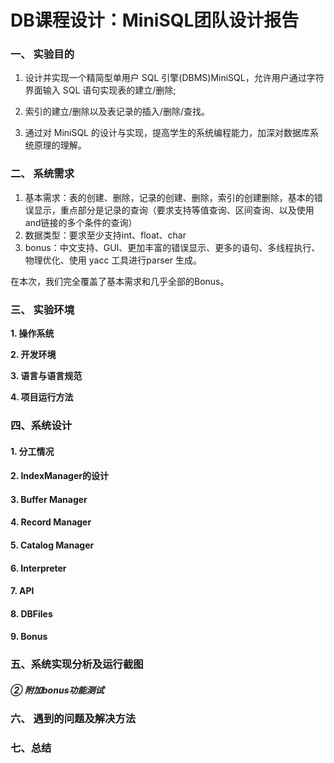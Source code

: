 # DB课程设计：MiniSQL团队设计报告

### 一、 实验目的   

1. 设计并实现一个精简型单用户 SQL 引擎(DBMS)MiniSQL，允许用户通过字符界面输入 SQL 语句实现表的建立/删除;

2. 索引的建立/删除以及表记录的插入/删除/查找。
3. 通过对 MiniSQL 的设计与实现，提高学生的系统编程能力，加深对数据库系统原理的理解。

### 二、 系统需求

1. 基本需求：表的创建、删除，记录的创建、删除，索引的创建删除，基本的错误显示，重点部分是记录的查询（要求支持等值查询、区间查询、以及使用and链接的多个条件的查询）
2. 数据类型：要求至少支持int、float、char
3. bonus：中文支持、GUI、更加丰富的错误显示、更多的语句、多线程执行、物理优化、使用 yacc 工具进行parser 生成。

在本次，我们完全覆盖了基本需求和几乎全部的Bonus。

### 三、 实验环境

**1. 操作系统**








**2. 开发环境**



**3. 语言与语言规范**



**4. 项目运行方法**


### 四、系统设计

#### 1. 分工情况



#### 2. IndexManager的设计





#### 3. Buffer Manager



#### 4. Record Manager


#### 5. Catalog Manager



#### 6. Interpreter



#### 7. API



#### 8. DBFiles



#### 9. Bonus



### 五、系统实现分析及运行截图


##### ② 附加bonus功能测试


### 六、 遇到的问题及解决方法



### 七、总结
